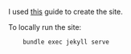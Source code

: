 I used [this](https://docs.github.com/en/pages/setting-up-a-github-pages-site-with-jekyll/creating-a-github-pages-site-with-jekyll) guide to create the site.

To locally run the site:

        bundle exec jekyll serve